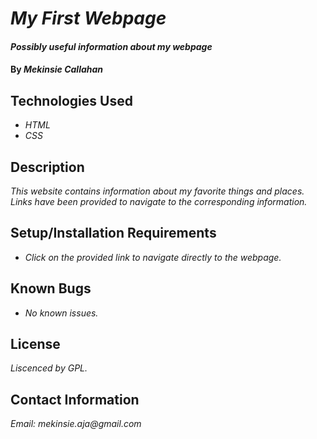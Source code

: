 # _**My First Webpage**_

#### _Possibly useful information about my webpage_

#### By _**Mekinsie Callahan**_

## Technologies Used

* _HTML_
* _CSS_

## Description

_This website contains information about my favorite things and places. Links have been provided to navigate to the corresponding information._

## Setup/Installation Requirements

* _Click on the provided link to navigate directly to the webpage._

## Known Bugs

* _No known issues._

## License

_Liscenced by GPL._

## Contact Information

_Email: mekinsie.aja@gmail.com_